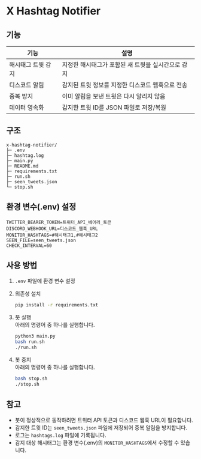 # X Hashtag Notifier

## 기능
| 기능 | 설명 |
| --- | --- |
| 해시태그 트윗 감지 | 지정한 해시태그가 포함된 새 트윗을 실시간으로 감지 |
| 디스코드 알림 | 감지된 트윗 정보를 지정한 디스코드 웹훅으로 전송 |
| 중복 방지 | 이미 알림을 보낸 트윗은 다시 알리지 않음 |
| 데이터 영속화 | 감지한 트윗 ID를 JSON 파일로 저장/복원 |

## 구조
```
x-hashtag-notifier/
├─ .env
├─ hashtag.log
├─ main.py
├─ README.md
├─ requirements.txt
├─ run.sh
├─ seen_tweets.json
└─ stop.sh
```

## 환경 변수(.env) 설정
```env
TWITTER_BEARER_TOKEN=트위터_API_베어러_토큰
DISCORD_WEBHOOK_URL=디스코드_웹훅_URL
MONITOR_HASHTAGS=#해시태그1,#해시태그2
SEEN_FILE=seen_tweets.json
CHECK_INTERVAL=60
```

## 사용 방법
1. `.env` 파일에 환경 변수 설정  
2. 의존성 설치  
   ```bash
   pip install -r requirements.txt
   ```
3. 봇 실행  
   아래의 명령어 중 하나를 실행합니다.
   ```bash
   python3 main.py
   bash run.sh
   ./run.sh
   ```

4. 봇 중지  
   아래의 명령어 중 하나를 실행합니다.
   ```bash
   bash stop.sh
   ./stop.sh
   ```

## 참고
- 봇이 정상적으로 동작하려면 트위터 API 토큰과 디스코드 웹훅 URL이 필요합니다.
- 감지한 트윗 ID는 `seen_tweets.json` 파일에 저장되어 중복 알림을 방지합니다.
- 로그는 `hashtags.log` 파일에 기록됩니다.
- 감지 대상 해시태그는 환경 변수(.env)의 `MONITOR_HASHTAGS`에서 수정할 수 있습니다.